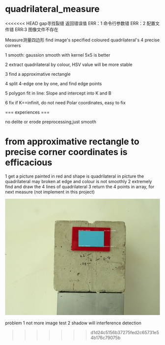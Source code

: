 # quadrilateral_measure

<<<<<<< HEAD
gap寻找裂缝
返回错误值
ERR：1  命令行参数错
ERR：2  配置文件错
ERR:3  图像文件不存在

Measure测量四边形
find image's specified coloured quadrilateral's 4 precise corners

1 smooth: gaussion smooth with kernel 5x5 is better

2 extract quadrilateral by colour, HSV value will be more stable

3 find a approximative rectangle

4 split 4-edge one by one, and find edge points

5 polygon fit in line: Slope and intercept into K and B

6 fix if K==infinit, do not need Polar coordinates, easy to fix


=== experiences ===

no delite or erode preprocessing,just smooth

from approximative rectangle to precise corner coordinates is efficacious
=======
1 get a picture painted in red and shape is quadrilateral in picture
  the quadrilateral may broken at edge and colour is not smoothly
2 extremely find and draw the 4 lines of quadrilateral
3 return the 4 points in array, for next measure (not implement in this project)

![alt text](https://raw.githubusercontent.com/ligang1841/quadrilateral_measure/master/demo/DSC09672.jpg)

problem
1 not more image test
2 shadow will interference detection
>>>>>>> d1d24c5156b37275fed2c65731e54b176c79075b
